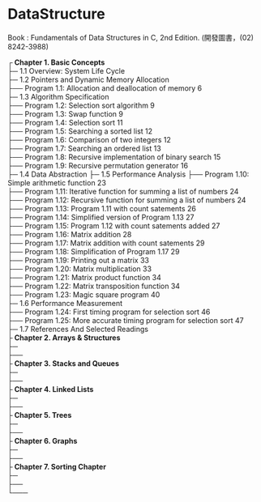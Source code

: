 # DataStructure
Book : Fundamentals of Data Structures in C, 2nd Edition. (開發圖書，(02) 8242-3988)
<p>
┌<b> Chapter 1. Basic Concepts</b><br />
├─ 1.1 Overview: System Life Cycle<br />
├─ 1.2 Pointers and Dynamic Memory Allocation<br />
├── Program 1.1: Allocation and deallocation of memory    6<br />
├─ 1.3 Algorithm Specification<br />
├── Program 1.2: Selection sort algorithm    9<br />
├── Program 1.3: Swap function    9<br />
├── Program 1.4: Selection sort    11<br />
├── Program 1.5: Searching a sorted list    12<br />
├── Program 1.6: Comparison of two integers    12<br />
├── Program 1.7: Searching an ordered list    13<br />
├── Program 1.8: Recursive implementation of binary search    15<br />
├── Program 1.9: Recursive permutation generator    16<br />
├─ 1.4 Data Abstraction
├─ 1.5 Performance Analysis
├── Program 1.10: Simple arithmetic function    23<br />
├── Program 1.11: Iterative function for summing a list of numbers    24<br />
├── Program 1.12: Recursive function for summing a list of numbers    24<br />
├── Program 1.13: Program 1.11 with count satements    26<br />
├── Program 1.14: Simplified version of Program 1.13    27<br />
├── Program 1.15: Program 1.12 with count satements added    27<br />
├── Program 1.16: Matrix addition    28<br />
├── Program 1.17: Matrix addition with count satements    29<br />
├── Program 1.18: Simplification of Program 1.17    29<br />
├── Program 1.19: Printing out a matrix    33<br />
├── Program 1.20: Matrix multiplication    33<br />
├── Program 1.21: Matrix product function    34<br />
├── Program 1.22: Matrix transposition function    34<br />
├── Program 1.23: Magic square program    40<br />
├─ 1.6 Performance Measurement<br />
├── Program 1.24: First timing program for selection sort    46<br />
├── Program 1.25: More accurate timing program for selection sort    47<br />
├─ 1.7 References And Selected Readings<br />
├<b> Chapter 2. Arrays & Structures</b><br />
├─ <br />
├── <br />
├<b> Chapter 3. Stacks and Queues</b><br />
├─ <br />
├── <br />
├<b> Chapter 4. Linked Lists</b><br />
├─ <br />
├── <br />
├<b> Chapter 5. Trees</b><br />
├─ <br />
├── <br />
├<b> Chapter 6. Graphs</b><br />
├─ <br />
├── <br />
├<b> Chapter 7. Sorting Chapter</b><br />
├─ <br />
├── <br />
└───<br />


</p>
